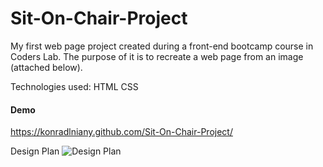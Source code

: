 # Sit-On-Chair-Project

My first web page project created during a front-end bootcamp course in Coders Lab.
The purpose of it is to recreate a web page from an image (attached below).

Technologies used:
HTML
CSS

#### Demo
https://konradlniany.github.com/Sit-On-Chair-Project/

Design Plan
![Design Plan](https://github.com/konradlniany/Sit-On-Chair/blob/master/Sit-On-Chair.jpg)
